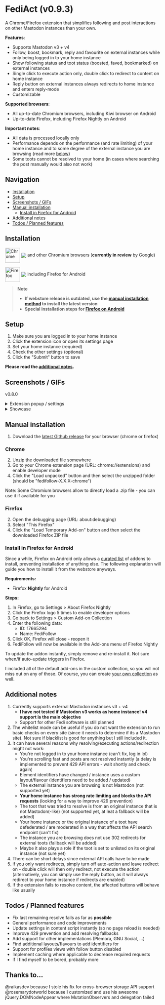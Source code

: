 # FediAct (v0.9.3)
A Chrome/Firefox extension that simplifies following and post interactions on other Mastodon instances than your own.

**Features**:
- Supports Mastodon v3 + v4
- Follow, boost, bookmark, reply and favourite on external instances while only being logged in to your home instance
- Show following status and toot status (boosted, faved, bookmarked) on external instances
- Single click to execute action only, double click to redirect to content on home instance
- Reply button on external instances always redirects to home instance and enters reply-mode
- Customizable

**Supported browsers**:
- All up-to-date Chromium browsers, including Kiwi browser on Android
- Up-to-date Firefox, including Firefox Nightly on Android

**Important notes**:
- All data is processed locally only
- Performance depends on the performance (and rate limiting) of your home instance and to some degree of the external instance you are browsing (read more [below](#additional-notes))
- Some toots cannot be resolved to your home (in cases where searching the post manually would also not work)

## Navigation
  * [Installation](#installation)
  * [Setup](#setup)
  * [Screenshots / GIFs](#screenshots--gifs)
  * [Manual installation](#manual-installation)
      * [Install in Firefox for Android](#install-in-firefox-for-android)
  * [Additional notes](#additional-notes)
  * [Todos / Planned features](#todos--planned-features)

## Installation

[link-chrome]: https://chrome.google.com/webstore/detail/fediact/lmpcajpkjcclkjbliapfjfolocffednm 'Version published on Chrome Web Store'
[link-firefox]: https://addons.mozilla.org/en-US/firefox/addon/fediact/ 'Version published on Mozilla Add-ons'

[<img src="https://raw.githubusercontent.com/alrra/browser-logos/90fdf03c/src/chrome/chrome.svg" width="48" alt="Chrome" valign="middle">][link-chrome] [<img valign="middle" src="https://img.shields.io/chrome-web-store/v/lmpcajpkjcclkjbliapfjfolocffednm.svg?label=%20%20">][link-chrome] and other Chromium browsers (**currently in review** by Google)

[<img src="https://raw.githubusercontent.com/alrra/browser-logos/90fdf03c/src/firefox/firefox.svg" width="48" alt="Firefox" valign="middle">][link-firefox] [<img valign="middle" src="https://img.shields.io/amo/v/fediact.svg?label=%20%20">][link-firefox] including Firefox for Android

> **Note**
> 
> - **If webstore release is outdated, use the [manual installation method](#manual-installation) to install the latest version**  
> - **Special installation steps for [Firefox on Android](#install-in-firefox-for-android)**

## Setup

1. Make sure you are logged in to your home instance
2. Click the extension icon or open its settings page
3. Set your home instance (required)
4. Check the other settings (optional)
5. Click the "Submit" button to save

**Please read the [additional notes](#additional-notes).**

## Screenshots / GIFs
v0.8.0
<details>
  <summary>Extension popup / settings</summary>
  <img src="https://github.com/lartsch/FediFollow-Chrome/blob/main/img/settings.png?raw=true">
</details>
<details>
  <summary>Showcase</summary>
  <img src="https://github.com/lartsch/FediFollow-Chrome/blob/main/img/showcase.gif?raw=true">
</details>

## Manual installation
1. Download the [latest Github release](https://github.com/Lartsch/FediFollow-Chrome/releases/latest) for your browser (chrome or firefox)
### Chrome
2. Unzip the downloaded file somewhere
3. Go to your Chrome extension page (URL: chrome://extensions) and enable developer mode
4. Click the "Load unpacked" button and then select the unzipped folder (should be "fedifollow-X.X.X-chrome")

Note: Some Chromium browsers allow to directly load a .zip file - you can use it if available for you

### Firefox
2. Open the debugging page (URL: about:debugging)
3. Select "This Firefox"
4. Click the "Load Temporary Add-on" button and then select the downloaded Firefox ZIP file

### Install in Firefox for Android
Since a while, Firefox on Android only allows a [curated list](https://addons.mozilla.org/en-US/android/search/?promoted=recommended&sort=random&type=extension) of addons to install, preventing installation of anything else. The following explanation will guide you how to install it from the webstore anyways.

**Requirements:**  
- Firefox **Nightly** for Android  
  
**Steps:**  
1. In Firefox, go to Settings > About Firefox Nightly
2. Click the Firefox logo 5 times to enable developer options
3. Go back to Settings > Custom Add-on Collection
4. Enter the following data:
    - ID: 17665294
    - Name: FediFollow
5. Click OK, Firefox will close - reopen it
6. FediFollow will now be available in the Add-ons menu of Firefox Nightly

To update the addon instantly, simply remove and re-install it. Not sure when/if auto-update triggers in Firefox.
  
I included all of the default add-ons in the custom collection, so you will not miss out on any of those. Of course, you can create [your own collection](https://support.mozilla.org/en-US/kb/how-use-collections-addonsmozillaorg) as well.

## Additional notes
1. Currently supports external Mastodon instances v3 + v4
    - **I have not tested if Mastodon v3 works as home instance! v4 support is the main objective**
    - Support for other Fedi software is still planned
2. The whitelist mode can be useful if you do not want the extension to run basic checks on every site (since it needs to determine if its a Mastodon site). Not sure if blacklist is good for anything but I still included it.
3. It can have several reasons why resolving/executing actions/redirection might not work:
    - You're not logged in to your home instance (can't fix, log in lol)
    - You're scrolling fast and posts are not resolved instantly (a delay is implemented to prevent 429 API errors - wait shortly and check again)
    - Element identifiers have changed / instance uses a custom layout/flavour (identifiers need to be added / updated)
    - The external instance you are browsing is not Mastodon (not supported yet)
    - **Your home instance has strong rate limiting and blocks the API requests** (looking for a way to improve 429 prevention)
    - The toot that was tried to resolve is from an original instance that is not Mastodon(-like) (not supported yet, at leat a fallback will be added)
    - Your home instance or the original instance of a toot have defederated / are moderated in a way that affects the API search endpoint (can't fix)
    - The instance you are browsing does not use 302 redirects for external toots (fallback will be added)
    - Maybe it also plays a role if the toot is set to unlisted on its original instance (not sure yet)
5. There can be short delays since external API calls have to be made
6. If you only want redirects, simply turn off auto-action and leave redirect on - double click will then only redirect, not execute the action (alternatively, you can simply use the reply button, as it will always redirect to your home instance if redirects are enabled)
7. If the extension fails to resolve content, the affected buttons will behave like usually

## Todos / Planned features 
- Fix last remaining resolve fails as far as **possible**
- General performance and code improvements
- Update settings in content script instantly (so no page reload is needed)
- Improve 429 prevention and add resolving fallbacks
- Add support for other implementations (Plemora, GNU Social, ...)
- Find additional layouts/flavours to add identifiers for
- Support for profiles views with follow button disabled
- Implement caching where applicable to decrease required requests
- If I find myself to be bored, probably more

## Thanks to...
@raikasdev because I stole his fix for cross-browser storage API support  
@rosemarydotworld because I customized and use his awesome jQuery.DOMNodeAppear where MutationObservers and delegation failed
